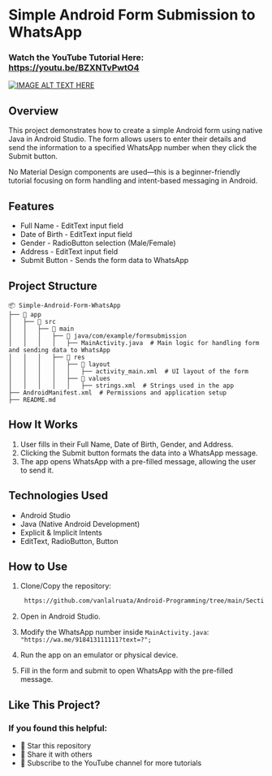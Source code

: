 # Simple Android Form Submission to WhatsApp

### Watch the YouTube Tutorial Here: https://youtu.be/BZXNTvPwtO4
[![IMAGE ALT TEXT HERE](https://img.youtube.com/vi/BZXNTvPwtO4/0.jpg)](https://www.youtube.com/watch?v=BZXNTvPwtO4)

## Overview
This project demonstrates how to create a simple Android form using native Java in Android Studio. The form allows users to enter their details and send the information to a specified WhatsApp number when they click the Submit button.

No Material Design components are used—this is a beginner-friendly tutorial focusing on form handling and intent-based messaging in Android.

## Features
* Full Name - EditText input field
* Date of Birth - EditText input field
* Gender - RadioButton selection (Male/Female)
* Address - EditText input field
* Submit Button - Sends the form data to WhatsApp

## Project Structure
```
📦 Simple-Android-Form-WhatsApp
├── 📁 app
│   ├── 📁 src
│   │   ├── 📁 main
│   │   │   ├── 📁 java/com/example/formsubmission
│   │   │   │   ├── MainActivity.java  # Main logic for handling form and sending data to WhatsApp
│   │   │   ├── 📁 res
│   │   │   │   ├── 📁 layout
│   │   │   │   │   ├── activity_main.xml  # UI layout of the form
│   │   │   │   ├── 📁 values
│   │   │   │   │   ├── strings.xml  # Strings used in the app
├── AndroidManifest.xml  # Permissions and application setup
├── README.md
```


## How It Works

1. User fills in their Full Name, Date of Birth, Gender, and Address.
2. Clicking the Submit button formats the data into a WhatsApp message.
3. The app opens WhatsApp with a pre-filled message, allowing the user to send it.


## Technologies Used
* Android Studio
* Java (Native Android Development)
* Explicit & Implicit Intents
* EditText, RadioButton, Button


## How to Use
1. Clone/Copy the repository:
   ```bash
    https://github.com/vanlalruata/Android-Programming/tree/main/Section%201/SecondApplication
   ```

2. Open in Android Studio.

3. Modify the WhatsApp number inside ```MainActivity.java```: ```"https://wa.me/918413111111?text=?";```

4. Run the app on an emulator or physical device.

5. Fill in the form and submit to open WhatsApp with the pre-filled message.


## Like This Project?
### If you found this helpful:
* 🌟 Star this repository
* 🔄 Share it with others
* 📩 Subscribe to the YouTube channel for more tutorials